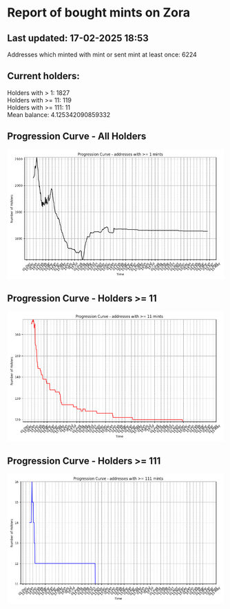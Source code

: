 # Report of bought mints on Zora
## Last updated: 17-02-2025 18:53
Addresses which minted with mint or sent mint at least once: 6224

## Current holders:
Holders with > 1: 1827  
Holders with >= 11: 119  
Holders with >= 111: 11  
Mean balance: 4.125342090859332  

## Progression Curve - All Holders
![addresses with >= 1 mint](progression_curve_all.png)
## Progression Curve - Holders >= 11
![addresses with >= 11 mints](progression_curve_gt_11.png)
## Progression Curve - Holders >= 111
![addresses with >= 111 mints](progression_curve_gt_111.png)
